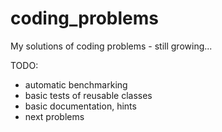 # coding_problems
My solutions of coding problems - still growing...

TODO: 
* automatic benchmarking
* basic tests of reusable classes
* basic documentation, hints
* next problems

